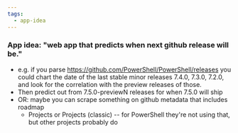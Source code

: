 ```yaml
---
tags:
  - app-idea
---
```

### App idea: "web app that predicts when next github release will be."
- e.g. if you parse https://github.com/PowerShell/PowerShell/releases you could chart the date of the last stable minor releases 7.4.0, 7.3.0, 7.2.0, and look for the correlation with the preview releases of those.
- Then predict out from 7.5.0-previewN releases for when 7.5.0 will ship
- OR: maybe you can scrape something on github metadata that includes roadmap
	- Projects or Projects (classic) -- for PowerShell they're not using that, but other projects probably do
